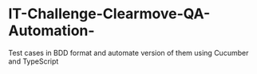 # IT-Challenge-Clearmove-QA-Automation-
 Test cases in BDD format and automate version of them using Cucumber and TypeScript
